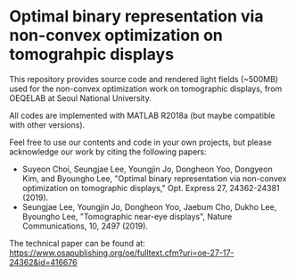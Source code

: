 # Optimal binary representation via non-convex optimization on tomograhpic displays

This repository provides source code and rendered light fields (~500MB) used for the non-convex optimization work on tomographic displays, from OEQELAB at Seoul National University.

All codes are implemented with MATLAB R2018a (but maybe compatible with other versions).

Feel free to use our contents and code in your own projects, but please acknowledge our work by citing the following papers:
- Suyeon Choi, Seungjae Lee, Youngjin Jo, Dongheon Yoo, Dongyeon Kim, and Byoungho Lee, "Optimal binary representation via non-convex optimization on tomographic displays," Opt. Express 27, 24362-24381 (2019).
- Seungjae Lee, Youngjin Jo, Dongheon Yoo, Jaebum Cho, Dukho Lee, Byoungho Lee, "Tomographic near-eye displays", Nature Communications, 10, 2497 (2019).

The technical paper can be found at: https://www.osapublishing.org/oe/fulltext.cfm?uri=oe-27-17-24362&id=416676
